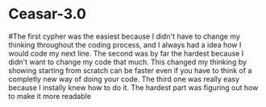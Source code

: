 # Ceasar-3.0
 
#The first cypher was the easiest because I didn't have to change my thinking throughout the coding process, and I always had a idea how I would code my next line. The second was by far the hardest because I didn't want to change my code that much. This changed my thinking by showing starting from scratch can be faster even if you have to think of a completly new way of doing your code. The third one was really easy because I instally knew how to do it. The hardest part was figuring out how to make it more readable
